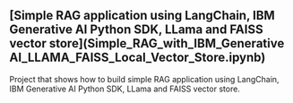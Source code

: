 ## [Simple RAG application using LangChain, IBM Generative AI Python SDK, LLama and FAISS vector store](Simple_RAG_with_IBM_Generative AI_LLAMA_FAISS_Local_Vector_Store.ipynb)
Project that shows how to build simple RAG application using LangChain, IBM Generative AI Python SDK, LLama and FAISS vector store.
